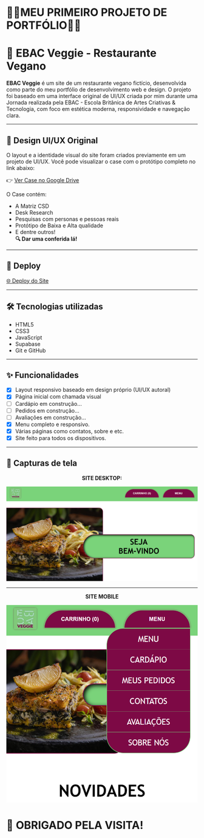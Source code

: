 # 👩‍💻MEU PRIMEIRO PROJETO DE PORTFÓLIO👩‍💻


# 🥗 EBAC Veggie - Restaurante Vegano

**EBAC Veggie** é um site de um restaurante vegano fictício, desenvolvida como parte do meu portfólio de desenvolvimento web e design. O projeto foi baseado em uma interface original de UI/UX criada por mim durante uma Jornada realizada pela EBAC - Escola Britânica de Artes Criativas & Tecnologia, com foco em estética moderna, responsividade e navegação clara.

---

## 🎨 Design UI/UX Original

O layout e a identidade visual do site foram criados previamente em um projeto de UI/UX. Você pode visualizar o case com o protótipo completo no link abaixo:

👉 [Ver Case no Google Drive](https://drive.google.com/file/d/1KGIS4aKZ9wo_2JXhhz_KYLWZ9b5xOnBl/view?usp=drive_link)

O Case contém:
- A Matriz CSD
- Desk Research
- Pesquisas com personas e pessoas reais
- Protótipo de Baixa e Alta qualidade
- E dentre outros!\
**🔍 Dar uma conferida lá!**

---

## 🚀 Deploy
[🌐 Deploy do Site](https://ebac-veggie.vercel.app/)

---

## 🛠 Tecnologias utilizadas

- HTML5
- CSS3
- JavaScript
- Supabase
- Git e GitHub

---

## ✨ Funcionalidades

- [x] Layout responsivo baseado em design próprio (UI/UX autoral)
- [x] Página inicial com chamada visual
- [ ] Cardápio em construção...
- [ ] Pedidos em construção...
- [ ] Avaliações em construção...
- [x] Menu completo e responsivo.
- [x] Várias páginas como contatos, sobre e etc.
- [x] Site feito para todos os dispositivos.

---

## 📸 Capturas de tela

<div align="center"> 
 
 **SITE DESKTOP:** 
</div>

![Site Desktop](github-arquivos/SiteDesktop].png)

---

<div align="center">
 
 **SITE MOBILE**
 </div>
 
![Site Mobile](github-arquivos/Sitemobile.png)

# 🙏 OBRIGADO PELA VISITA!
